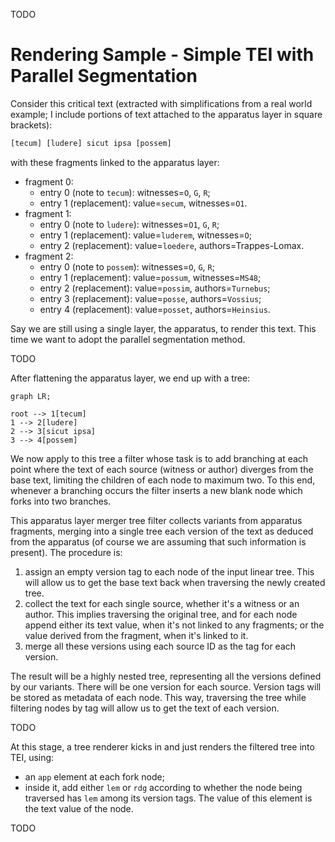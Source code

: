 TODO

# Rendering Sample - Simple TEI with Parallel Segmentation

Consider this critical text (extracted with simplifications from a real world example; I include portions of text attached to the apparatus layer in square brackets):

```txt
[tecum] [ludere] sicut ipsa [possem]
```

with these fragments linked to the apparatus layer:

- fragment 0:
  - entry 0 (note to `tecum`): witnesses=`O`, `G`, `R`;
  - entry 1 (replacement): value=`secum`, witnesses=`O1`.
- fragment 1:
  - entry 0 (note to `ludere`): witnesses=`O1`, `G`, `R`;
  - entry 1 (replacement): value=`luderem`, witnesses=`O`;
  - entry 2 (replacement): value=`loedere`, authors=Trappes-Lomax.
- fragment 2:
  - entry 0 (note to `possem`): witnesses=`O`, `G`, `R`;
  - entry 1 (replacement): value=`possum`, witnesses=`MS48`;
  - entry 2 (replacement): value=`possim`, authors=`Turnebus`;
  - entry 3 (replacement): value=`posse`, authors=`Vossius`;
  - entry 4 (replacement): value=`posset`, authors=`Heinsius`.

Say we are still using a single layer, the apparatus, to render this text. This time we want to adopt the parallel segmentation method.

TODO

After flattening the apparatus layer, we end up with a tree:

```mermaid
graph LR;

root --> 1[tecum]
1 --> 2[ludere]
2 --> 3[sicut ipsa]
3 --> 4[possem]
```

We now apply to this tree a filter whose task is to add branching at each point where the text of each source (witness or author) diverges from the base text, limiting the children of each node to maximum two. To this end, whenever a branching occurs the filter inserts a new blank node which forks into two branches.

This apparatus layer merger tree filter collects variants from apparatus fragments, merging into a single tree each version of the text as deduced from the apparatus (of course we are assuming that such information is present). The procedure is:

1. assign an empty version tag to each node of the input linear tree. This will allow us to get the base text back when traversing the newly created tree.
2. collect the text for each single source, whether it's a witness or an author. This implies traversing the original tree, and for each node append either its text value, when it's not linked to any fragments; or the value derived from the fragment, when it's linked to it.
3. merge all these versions using each source ID as the tag for each version.

The result will be a highly nested tree, representing all the versions defined by our variants. There will be one version for each source. Version tags will be stored as metadata of each node. This way, traversing the tree while filtering nodes by tag will allow us to get the text of each version.

TODO

At this stage, a tree renderer kicks in and just renders the filtered tree into TEI, using:

- an `app` element at each fork node;
- inside it, add either `lem` or `rdg` according to whether the node being traversed has `lem` among its version tags. The value of this element is the text value of the node.

TODO
